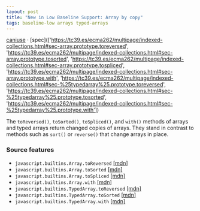 ```yaml
---
layout: post
title: "New in Low Baseline Support: Array by copy"
tags: baseline-low arrays typed-arrays
---
```


[caniuse](https://caniuse.com/?search=array-by-copy) · [spec](['https://tc39.es/ecma262/multipage/indexed-collections.html#sec-array.prototype.toreversed', 'https://tc39.es/ecma262/multipage/indexed-collections.html#sec-array.prototype.tosorted', 'https://tc39.es/ecma262/multipage/indexed-collections.html#sec-array.prototype.tospliced', 'https://tc39.es/ecma262/multipage/indexed-collections.html#sec-array.prototype.with', 'https://tc39.es/ecma262/multipage/indexed-collections.html#sec-%25typedarray%25.prototype.toreversed', 'https://tc39.es/ecma262/multipage/indexed-collections.html#sec-%25typedarray%25.prototype.tosorted', 'https://tc39.es/ecma262/multipage/indexed-collections.html#sec-%25typedarray%25.prototype.with'])

The `toReversed()`, `toSorted()`, `toSpliced()`, and `with()` methods of arrays and typed arrays return changed copies of arrays. They stand in contrast to methods such as `sort()` or `reverse()` that change arrays in place.

### Source features

- ``javascript.builtins.Array.toReversed`` [[mdn]](https://https://developer.mozilla.org/en-US/search?q=javascript.builtins.Array.toReversed)
- ``javascript.builtins.Array.toSorted`` [[mdn]](https://https://developer.mozilla.org/en-US/search?q=javascript.builtins.Array.toSorted)
- ``javascript.builtins.Array.toSpliced`` [[mdn]](https://https://developer.mozilla.org/en-US/search?q=javascript.builtins.Array.toSpliced)
- ``javascript.builtins.Array.with`` [[mdn]](https://https://developer.mozilla.org/en-US/search?q=javascript.builtins.Array.with)
- ``javascript.builtins.TypedArray.toReversed`` [[mdn]](https://https://developer.mozilla.org/en-US/search?q=javascript.builtins.TypedArray.toReversed)
- ``javascript.builtins.TypedArray.toSorted`` [[mdn]](https://https://developer.mozilla.org/en-US/search?q=javascript.builtins.TypedArray.toSorted)
- ``javascript.builtins.TypedArray.with`` [[mdn]](https://https://developer.mozilla.org/en-US/search?q=javascript.builtins.TypedArray.with)
